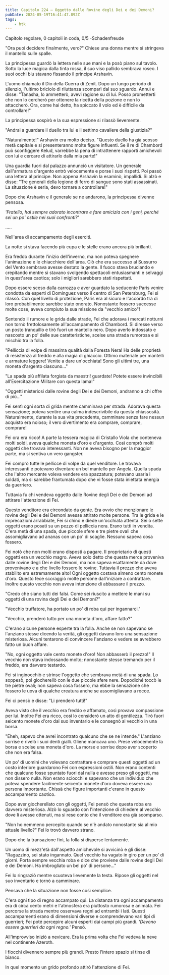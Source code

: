 ```yaml
---
title: Capitolo 224 – Oggetto dalle Rovine degli Dei e dei Demoni?
pubDate: 2024-05-19T16:41:47.892Z
tags:
    - htk
---
```


Capitolo regolare,
0 capitoli in coda, 0/5
-Schadenfreude

"Ora puoi decidere finalmente, vero?" Chiese una donna mentre si stringeva il mantello sulle spalle.

La principessa guardò la lettera nelle sue mani e la posò piano sul tavolo. Sotto la luce magica dalla tinta rossa, il suo viso pallido sembrava roseo. I suoi occhi blu stavano fissando il principe Arshavin.

L'uomo chiamato il Dio della Guerra di Zenit. Dopo un lungo periodo di silenzio, l'ultimo briciolo di riluttanza scomparì dal suo sguardo. Annuì e disse: "Tanasha, lo ammetterò, avevi ragione su di lui. Posso prometterti che non lo cercherò per ottenere la ricetta della pozione e non lo attaccherò. Ora, come hai detto, ha spiccato il volo ed è difficile da controllare!"

La principessa sospirò e la sua espressione si rilassò lievemente.

"Andrai a guardare il duello tra lui e il settimo cavaliere della giustizia?"

"Naturalmente!" Arshavin era molto deciso. "Questo duello ha già scosso metà capitale e si presenteranno molte figure influenti. Se il re di Chambord può sconfiggere Kelud, varrebbe la pena di intrattenere rapporti amichevoli con lui e cercare di attirarlo dalla mia parte!"

Una guardia fuori dal palazzo annunciò un visitatore. Un generale dall'armatura d'argento entrò velocemente e porse i suoi rispetti. Poi passò una lettera al principe. Non appena Arshavin la esaminò, impallidì. Si alzò e disse: "Tre generali della legione di ferro di sangue sono stati assassinati. La situazione è seria, devo tornare a controllare!"

Dopo che Arshavin e il generale se ne andarono, la principessa divenne pensosa.

<em>'Fratello, hai sempre adorato incontrare e fare amicizia con i geni, perché sei un po' ostile nei suoi confronti?'</em>

.....

Nell'area di accampamento degli eserciti.

La notte si stava facendo più cupa e le stelle erano ancora più brillanti.

Era freddo durante l'inizio dell'inverno, ma non poteva spegnere l'animazione e le chiacchiere dell'area. Ciò che era successo al Sussurro del Vento sembrava avesse destato la gente. Il fuoco stava bruciando e crepitando mentre si stavano svolgendo spettacoli entusiasmanti e selvaggi in quest'area caotica; solo i migliori sarebbero stati rispettati.

Dopo essere sceso dalla carrozza e aver guardato la seducente Paris venire condotta da esperti di Dominguez verso il centro di San Petersburg, Fei si rilassò. Con quel livello di protezione, Paris era al sicuro e l'accordo tra di loro probabilmente sarebbe stato onorato. Nonostante fossero successe molte cose, aveva compiuto la sua missione da "vecchio amico"!

Sentendo il rumore e le grida dalle strade, Fei che adorava i mercati notturni non tornò frettolosamente all'accampamento di Chambord. Si diresse verso un posto tranquillo e tirò fuori un mantello nero. Dopo averlo indossato e nascosto un po' delle sue caratteristiche, scelse una strada rumorosa e si mischiò tra la folla.

"Pelliccia di volpe di massima qualità dalla Foresta Nera! Ha delle proprietà di resistenza al freddo e alla magia di ghiaccio. Ottimo materiale per mantelli e armature leggere! Venite a dare un'occhiata! Sono gli ultimi tre, una moneta d'argento ciascuno..."

"La spada più affilata forgiata da maestri! guardate! Potete essere invincibili all'Esercitazione Militare con questa lama!"

"Oggetti misteriosi dalle rovine degli Dei e dei Demoni, andranno a chi offre di più..."

Fei sentì ogni sorta di grida mentre camminava per strada. Adorava questa sensazione; poteva sentire una calma indescrivibile da questa chiassosità. Naturalmente, durante la sua vita precedente, camminare senza fare nessun acquisto era noioso; il vero divertimento era comprare, comprare, comprare!

Fei ora era ricco! A parte la tessera magica di Cristallo Viola che conteneva molti soldi, aveva qualche moneta d'oro e d'argento. Così comprò molti oggetti che trovava interessanti. Non ne aveva bisogno per la maggior parte, ma si sentiva un vero gangster.

Fei comprò tutte le pellicce di volpe da quel venditore. Le trovava interessanti e potevano diventare un bel mantello per Angela. Quella spada che l'altro mercante voleva vendere era spazzatura; potevano usarla i soldati, ma si sarebbe frantumata dopo che vi fosse stata iniettata energia da guerriero.

Tuttavia fu chi vendeva oggetto dalle Rovine degli Dei e dei Demoni ad attirare l'attenzione di Fei.

Questo venditore era circondato da gente. Era ovvio che menzionare le rovine degli Dei e dei Demoni avesse attirato molte persone. Tra le grida e le imprecazioni arrabbiate, Fei si chinò e diede un'occhiata attenta. Sei o sette oggetti erano posati su un pezzo di pelliccia nera. Erano tutti in vendita. C'era metà di una spada, due piccole sfere e tre pietre ovali che assomigliavano ad ananas con un po' di scaglie. Nessuno sapeva cosa fossero.

Fei notò che non molti erano disposti a pagare. Il proprietario di questi oggetti era un vecchio magro. Aveva solo detto che questa merce proveniva dalle rovine degli Dei e dei Demoni, ma non sapeva esattamente da dove provenivano e a che livello fossero le rovine. Tuttavia il prezzo che aveva stabilito era estremamente alto! Ogni oggetto costava almeno cento monete d'oro. Questo fece scoraggiò molte persone dall'iniziare a contrattare. Inoltre questo vecchio non aveva intenzione di abbassare il prezzo.

"Credo che siano tutti dei falsi. Come sei riuscito a mettere le mani su oggetti di una rovina degli Dei e dei Demoni?"

"Vecchio truffatore, ha portato un po' di roba qui per ingannarci."

"Vecchio, prenderò tutto per una moneta d'oro, affare fatto?"

C'erano alcune persone esperte tra la folla. Anche se non sapevano se l'anziano stesse dicendo la verità, gli oggetti davano loro una sensazione misteriosa. Alcuni tentarono di convincere l'anziano e vedere se avrebbero fatto un buon affare.

"No, ogni oggetto vale cento monete d'oro! Non abbasserò il prezzo!" Il vecchio non stava indossando molto; nonostante stesse tremando per il freddo, era davvero testardo.

Fei si inginocchiò e strinse l'oggetto che sembrava metà di una spada. Lo soppesò, poi giocherellò con le due piccole sfere nere. Dopodiché toccò le tre pietre ovali; non sapeva cosa fossero, ma ebbe la sensazione che fossero le uova di qualche creatura anche se assomigliavano a rocce.

Fei ci pensò e disse: "Li prenderò tutti!"

Aveva visto che il vecchio era freddo e affamato, così provava compassione per lui. Inoltre Fei era ricco, così lo considerò un atto di gentilezza. Tirò fuori seicento monete d'oro dal suo inventario e le consegnò al vecchio in una borsa.

"Eheh, sapevo che avrei incontrato qualcuno che se ne intende." L'anziano sorrise e rivelò i suoi denti gialli. Gliene mancava uno. Prese velocemente la borsa e scelse una moneta d'oro. La morse e sorrise dopo aver scoperto che non era falsa.

Un po' di uomini che volevano contrattare e comprare questi oggetti ad un costo inferiore guardarono Fei con espressioni ostili. Non erano contenti che qualcuno fosse spuntato fuori dal nulla e avesse preso gli oggetti, ma non dissero nulla. Non erano sciocchi e sapevano che un individuo che poteva spendere facilmente seicento monete d'oro doveva essere una persona importante. Chissà che figure importanti c'erano in questo accampamento caotico.

Dopo aver giocherellato con gli oggetti, Fei pensò che questa roba era davvero misteriosa. Alzò lo sguardo con l'intenzione di chiedere al vecchio dove li avesse ottenuti, ma si rese conto che il venditore era già scomparso.

"Non ho nemmeno percepito quando se n'è andato nonostante sia al mio attuale livello?" Fei lo trovò davvero strano.

Dopo che la transazione finì, la folla si disperse lentamente.

Un uomo di mezz'età dall'aspetto amichevole si avvicinò e gli disse: "Ragazzino, sei stato ingannato. Quel vecchio ha vagato in giro per un po' di giorni. Porta sempre vecchia roba e dice che proviene dalle rovine degli Dei e dei Demoni. Ha imbrogliato un bel po' di persone..."

Fei lo ringraziò mentre scuoteva lievemente la testa. Ripose gli oggetti nel suo inventario e tornò a camminare.

Pensava che la situazione non fosse così semplice.

C'era ogni tipo di regno accampato qui. La distanza tra ogni accampamento era di circa cento metri e l'atmosfera era piuttosto rumorosa e animata. Fei percorse la strada mentre osservava regni ad entrambi i lati. Questi accampamenti erano di dimensioni diverse e comprendevano vari tipi di guerrieri; Fei poté percepire alcuni esperti dai campi più grandi. <em>'Devono essere guerrieri da ogni regno.'</em> Pensò.

All'improvviso iniziò a nevicare. Era la prima volta che Fei vedeva la neve nel continente Azeroth.

I fiocchi divennero sempre più grandi. Presto l'intero spazio si tinse di bianco.

In quel momento un grido profondo attirò l'attenzione di Fei.



